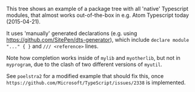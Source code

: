 This tree shows an example of a package tree with all 'native' Typescript modules, that almost works out-of-the-box in e.g. Atom Typescript
today (2015-04-21).

It uses 'manually' generated declarations (e.g. using https://github.com/SitePen/dts-generator), which include `declare module "..." { }`
and `/// <reference>` lines.

Note how completion works inside of `mylib` and `myotherlib`, but not in `myprogram`, due to the clash of two different versions of
`myutil`.

See `poelstra2` for a modified example that should fix this, once `https://github.com/Microsoft/TypeScript/issues/2338` is implemented.
